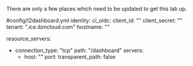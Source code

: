 There are only a few places which need to be updated to get this lab up.

#config/l2dashboard.yml
identity:
  ci_oidc:
    client_id: "<client-id>"
    client_secret: "<client-secret>"
    tenant: "<tenant>.ice.ibmcloud.com"
    hostname: "<vanity-hostname-or-just-use-full-tenant-name>"
  
  resource_servers:
  - connection_type: "tcp"
    path: "/dashboard"
    servers:
      - host: "<ip>"
        port: <port>
    transparent_path: false
  
  


